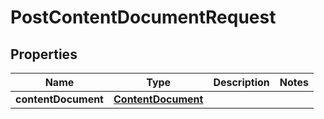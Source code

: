 # PostContentDocumentRequest

## Properties
Name | Type | Description | Notes
------------ | ------------- | ------------- | -------------
**contentDocument** | [**ContentDocument**](ContentDocument.md) |  | 
